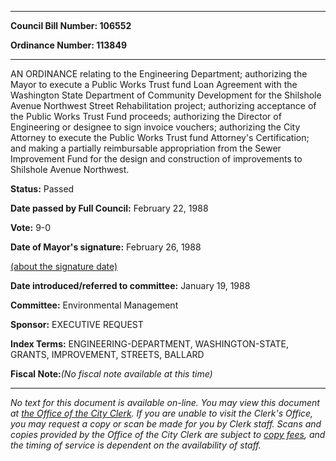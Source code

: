 

********

**Council Bill Number: 106552**
   
**Ordinance Number: 113849**
********

 AN ORDINANCE relating to the Engineering Department; authorizing the Mayor to execute a Public Works Trust fund Loan Agreement with the Washington State Department of Community Development for the Shilshole Avenue Northwest Street Rehabilitation project; authorizing acceptance of the Public Works Trust Fund proceeds; authorizing the Director of Engineering or designee to sign invoice vouchers; authorizing the City Attorney to execute the Public Works Trust fund Attorney's Certification; and making a partially reimbursable appropriation from the Sewer Improvement Fund for the design and construction of improvements to Shilshole Avenue Northwest.

**Status:** Passed
   
**Date passed by Full Council:** February 22, 1988
   
**Vote:** 9-0
   
**Date of Mayor's signature:** February 26, 1988
   
[(about the signature date)](/~public/approvaldate.htm)
   
   
   
**Date introduced/referred to committee:** January 19, 1988
   
**Committee:** Environmental Management
   
**Sponsor:** EXECUTIVE REQUEST
   
   
**Index Terms:** ENGINEERING-DEPARTMENT, WASHINGTON-STATE, GRANTS, IMPROVEMENT, STREETS, BALLARD

**Fiscal Note:**_(No fiscal note available at this time)_
********

_No text for this document is available on-line. You may view this document at [the Office of the City Clerk](http://www.seattle.gov/leg/clerk/contactUs.htm). If you are unable to visit the Clerk's Office, you may request a copy or scan be made for you by Clerk staff. Scans and copies provided by the Office of the City Clerk are subject to [copy fees](http://clerk.seattle.gov/~public/clerkfees.htm), and the timing of service is dependent on the availability of staff._

